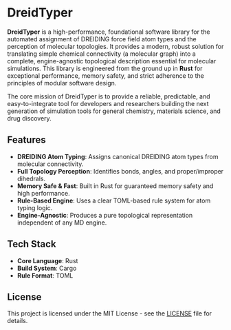 # DreidTyper

**DreidTyper** is a high-performance, foundational software library for the automated assignment of DREIDING force field atom types and the perception of molecular topologies. It provides a modern, robust solution for translating simple chemical connectivity (a molecular graph) into a complete, engine-agnostic topological description essential for molecular simulations. This library is engineered from the ground up in **Rust** for exceptional performance, memory safety, and strict adherence to the principles of modular software design.

The core mission of DreidTyper is to provide a reliable, predictable, and easy-to-integrate tool for developers and researchers building the next generation of simulation tools for general chemistry, materials science, and drug discovery.

## Features

- **DREIDING Atom Typing**: Assigns canonical DREIDING atom types from molecular connectivity.
- **Full Topology Perception**: Identifies bonds, angles, and proper/improper dihedrals.
- **Memory Safe & Fast**: Built in Rust for guaranteed memory safety and high performance.
- **Rule-Based Engine**: Uses a clear TOML-based rule system for atom typing logic.
- **Engine-Agnostic**: Produces a pure topological representation independent of any MD engine.

## Tech Stack

- **Core Language**: Rust
- **Build System**: Cargo
- **Rule Format**: TOML

## License

This project is licensed under the MIT License - see the [LICENSE](LICENSE) file for details.
